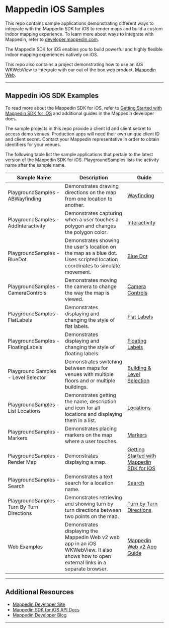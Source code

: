# Mappedin iOS Samples

This repo contains sample applications demonstrating different ways to integrate with the Mappedin SDK for iOS to render maps and build a custom indoor mapping experience. To learn more about ways to integrate with Mappedin, refer to [developer.mappedin.com](https://developer.mappedin.com/).

The Mappedin SDK for iOS enables you to build powerful and highly flexible indoor mapping experiences natively on iOS.

This repo also contains a project demonstrating how to use an iOS WKWebView to integrate with our out of the box web product, [Mappedin Web](https://www.mappedin.com/wayfinding/web-app/).

---

## Mappedin iOS SDK Examples

To read more about the Mappedin SDK for iOS, refer to [Getting Started with Mappedin SDK for iOS](https://developer.mappedin.com/ios-sdk/getting-started) and additional guides in the Mappedin developer docs.

The sample projects in this repo provide a client Id and client secret to access demo venues. Production apps will need their own unique client ID and client secret. Contact your Mappedin representative in order to obtain identifiers for your venues.

The following table list the sample applications that pertain to the latest version of the Mappedin SDK for iOS. PlaygroundSamples lists the activity name after the sample name.

| **Sample Name**                             | **Description**                                                                                                                          | **Guide**                                                                                           |
| ------------------------------------------- | ---------------------------------------------------------------------------------------------------------------------------------------- | --------------------------------------------------------------------------------------------------- |
| PlaygroundSamples - ABWayfinding            | Demonstrates drawing directions on the map from one location to another.                                                                 | [Wayfinding](https://developer.mappedin.com/ios-sdk/wayfinding)                                     |
| PlaygroundSamples - AddInteractivity        | Demonstrates capturing when a user touches a polygon and changes the polygon color.                                                      | [Interactivity](https://developer.mappedin.com/ios-sdk/interactivity)                               |
| PlaygroundSamples - BlueDot                 | Demonstrates showing the user's location on the map as a blue dot. Uses scripted location coordinates to simulate movement.              | [Blue Dot](https://developer.mappedin.com/ios-sdk/blue-dot)                                         |
| PlaygroundSamples - CameraControls          | Demonstrates moving the camera to change the way the map is viewed.                                                                      | [Camera Controls](https://developer.mappedin.com/ios-sdk/camera)                                    |
| PlaygroundSamples - FlatLabels              | Demonstrates displaying and changing the style of flat labels.                                                                           | [Flat Labels](https://developer.mappedin.com/ios-sdk/flat-labels)                                   |
| PlaygroundSamples - FloatingLabels          | Demonstrates displaying and changing the style of floating labels.                                                                       | [Floating Labels](https://developer.mappedin.com/ios-sdk/floating-labels)                           |
| Playground Samples - Level Selector         | Demonstrates switching between maps for venues with multiple floors and or multiple buildings.                                           | [Building & Level Selection](https://developer.mappedin.com/ios-sdk/level-selection)                |
| PlaygroundSamples - List Locations          | Demonstrates getting the name, description and icon for all locations and displaying them in a list.                                     | [Locations](https://developer.mappedin.com/ios-sdk/locations)                                       |
| PlaygroundSamples - Markers                 | Demonstrates placing markers on the map where a user touches.                                                                            | [Markers](https://developer.mappedin.com/ios-sdk/markers)                                           |
| PlaygroundSamples - Render Map              | Demonstrates displaying a map.                                                                                                           | [Getting Started with Mappedin SDK for iOS](https://developer.mappedin.com/ios-sdk/getting-started) |
| PlaygroundSamples - Search                  | Demonstrates a text search for a location name.                                                                                          | [Search](https://developer.mappedin.com/ios-sdk/search)                                             |
| PlaygroundSamples - Turn By Turn Directions | Demonstrates retrieving and showing turn by turn directions between two points on the map.                                               | [Turn by Turn Directions](https://developer.mappedin.com/ios-sdk/directions)                        |
| Web Examples                                | Demonstrates displaying the Mappedin Web v2 web app in an iOS WKWebView. It also shows how to open external links in a separate browser. | [Mappedin Web v2 App Guide](https://developer.mappedin.com/docs/enterprise-apps/mappedin-web-v2)    |

---

## Additional Resources

- [Mappedin Developer Site](https://developer.mappedin.com/)
- [Mappedin SDK for iOS API Docs](https://docs.mappedin.com/ios-sdk-api/v5/latest/documentation/mappedin/)
- [Mappedin Developer Blog](https://www.mappedin.com/blog/developers/)

---
